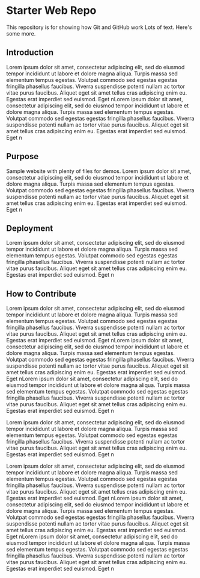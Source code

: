 # Starter Web Repo

This repository is for showing how Git and GitHub work
Lots of text.  Here's some more.

## Introduction

Lorem ipsum dolor sit amet, consectetur adipiscing elit, sed do eiusmod tempor incididunt ut labore et dolore magna aliqua. Turpis massa sed elementum tempus egestas. Volutpat commodo sed egestas egestas fringilla phasellus faucibus. Viverra suspendisse potenti nullam ac tortor vitae purus faucibus. Aliquet eget sit amet tellus cras adipiscing enim eu. Egestas erat imperdiet sed euismod. Eget nLorem ipsum dolor sit amet, consectetur adipiscing elit, sed do eiusmod tempor incididunt ut labore et dolore magna aliqua. Turpis massa sed elementum tempus egestas. Volutpat commodo sed egestas egestas fringilla phasellus faucibus. Viverra suspendisse potenti nullam ac tortor vitae purus faucibus. Aliquet eget sit amet tellus cras adipiscing enim eu. Egestas erat imperdiet sed euismod. Eget n

## Purpose

Sample website with plenty of files for demos.  Lorem ipsum dolor sit amet, consectetur adipiscing elit, sed do eiusmod tempor incididunt ut labore et dolore magna aliqua. Turpis massa sed elementum tempus egestas. Volutpat commodo sed egestas egestas fringilla phasellus faucibus. Viverra suspendisse potenti nullam ac tortor vitae purus faucibus. Aliquet eget sit amet tellus cras adipiscing enim eu. Egestas erat imperdiet sed euismod. Eget n

## Deployment

Lorem ipsum dolor sit amet, consectetur adipiscing elit, sed do eiusmod tempor incididunt ut labore et dolore magna aliqua. Turpis massa sed elementum tempus egestas. Volutpat commodo sed egestas egestas fringilla phasellus faucibus. Viverra suspendisse potenti nullam ac tortor vitae purus faucibus. Aliquet eget sit amet tellus cras adipiscing enim eu. Egestas erat imperdiet sed euismod. Eget n

## How to Contribute

Lorem ipsum dolor sit amet, consectetur adipiscing elit, sed do eiusmod tempor incididunt ut labore et dolore magna aliqua. Turpis massa sed elementum tempus egestas. Volutpat commodo sed egestas egestas fringilla phasellus faucibus. Viverra suspendisse potenti nullam ac tortor vitae purus faucibus. Aliquet eget sit amet tellus cras adipiscing enim eu. Egestas erat imperdiet sed euismod. Eget nLorem ipsum dolor sit amet, consectetur adipiscing elit, sed do eiusmod tempor incididunt ut labore et dolore magna aliqua. Turpis massa sed elementum tempus egestas. Volutpat commodo sed egestas egestas fringilla phasellus faucibus. Viverra suspendisse potenti nullam ac tortor vitae purus faucibus. Aliquet eget sit amet tellus cras adipiscing enim eu. Egestas erat imperdiet sed euismod. Eget nLorem ipsum dolor sit amet, consectetur adipiscing elit, sed do eiusmod tempor incididunt ut labore et dolore magna aliqua. Turpis massa sed elementum tempus egestas. Volutpat commodo sed egestas egestas fringilla phasellus faucibus. Viverra suspendisse potenti nullam ac tortor vitae purus faucibus. Aliquet eget sit amet tellus cras adipiscing enim eu. Egestas erat imperdiet sed euismod. Eget n

Lorem ipsum dolor sit amet, consectetur adipiscing elit, sed do eiusmod tempor incididunt ut labore et dolore magna aliqua. Turpis massa sed elementum tempus egestas. Volutpat commodo sed egestas egestas fringilla phasellus faucibus. Viverra suspendisse potenti nullam ac tortor vitae purus faucibus. Aliquet eget sit amet tellus cras adipiscing enim eu. Egestas erat imperdiet sed euismod. Eget n

Lorem ipsum dolor sit amet, consectetur adipiscing elit, sed do eiusmod tempor incididunt ut labore et dolore magna aliqua. Turpis massa sed elementum tempus egestas. Volutpat commodo sed egestas egestas fringilla phasellus faucibus. Viverra suspendisse potenti nullam ac tortor vitae purus faucibus. Aliquet eget sit amet tellus cras adipiscing enim eu. Egestas erat imperdiet sed euismod. Eget nLorem ipsum dolor sit amet, consectetur adipiscing elit, sed do eiusmod tempor incididunt ut labore et dolore magna aliqua. Turpis massa sed elementum tempus egestas. Volutpat commodo sed egestas egestas fringilla phasellus faucibus. Viverra suspendisse potenti nullam ac tortor vitae purus faucibus. Aliquet eget sit amet tellus cras adipiscing enim eu. Egestas erat imperdiet sed euismod. Eget nLorem ipsum dolor sit amet, consectetur adipiscing elit, sed do eiusmod tempor incididunt ut labore et dolore magna aliqua. Turpis massa sed elementum tempus egestas. Volutpat commodo sed egestas egestas fringilla phasellus faucibus. Viverra suspendisse potenti nullam ac tortor vitae purus faucibus. Aliquet eget sit amet tellus cras adipiscing enim eu. Egestas erat imperdiet sed euismod. Eget n